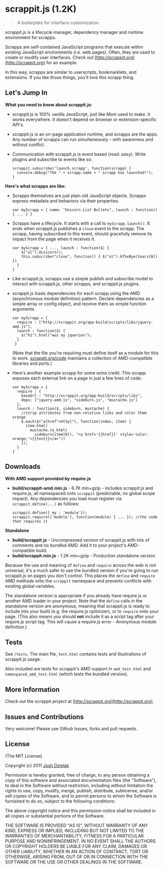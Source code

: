 scrappit.js (1.2K)
==================

> A boilerplate for interface customization

scrappit.js is a lifecycle manager, dependency manager and runtime environment for scrapps.

Scrapps are self-contained JavaScript programs that execute within existing JavaScript environments (i.e. web pages). Often, they are used to create or modify user interfaces. Check out [http://scrappit.org](http://scrappit.org) for an example.

In this way, scrapps are similar to userscripts, bookmarklets, and extensions. If you like those things, you'll love this scrapp thing.

Let's Jump In
-------------
**What you need to know about scrappit.js:**

*   scrappit.js is 100% vanilla JavaScript, just like Mom used to make. It works everywhere. It doesn't depend on browser or extension-specific API's.
*   scrappit.js is an on-page application runtime, and scrapps are the apps. Any number of scrapps can run simultaneously - with awareness and without conflict.
*   Communication with scrappit.js is event based (read: *easy*). Write plugins and subscribe to events like so:

        scrappit.subscribe('launch.scrapp', function(scrapp) {
          console.debug("The " + scrapp.name + " scrapp has launched!");
        }

**Here's what scrapps are like:**

*   Scrapps themselves are just plain old JavaScript objects. Scrapps express metadata and behaviors via their properties.

        var myScrapp = { name: "Unicorn List Bullets", launch : function() { ... } }

*   Scrapps have a lifecycle. It starts with a call to `myScrapp.launch()`. It ends when scrappit.js publishes a `close` event to the scrapp. The scrapp, having subscribed to this event, should gracefully remove its impact from the page when it receives it.

        var myScrapp = { ..., launch : function($) {
            $("ul").ULnicorn();
            this.subscribe("close", function() { $("ul").kThxBye(tears[0]) })
          }
        }

*   Like scrappit.js, scrapps use a simple publish and subscribe model to interact with scrappit.js, other scrapps, and scrappit.js plugins.

*   scrappit.js loads dependencies for each scrapp using the AMD (asynchronous module definition) pattern. Declare dependencies as a simple array or config object, and receive them as simple function arguments.

        var myScrapp = {
          require : ["http://scrappit.org/app-build/scripts/libs/jquery-amd.js"],
          launch : function($) {
            $("h1").html("wuz my jqueries");
          }
         }

    \(Note that the file you're requiring must define itself as a module for this to work. [scrappit.org/code](http://scrappit.org/code) maintains a collection of AMD-compatible libraries and ports.\)

*   Here's another example scrapp for some extra credit. This scrapp exposes each external link on a page in just a few lines of code.

        var myScrapp = {
          require : {
            baseUrl : "http://scrappit.org/app-build/scripts/libs",
            deps: ["jquery-amd.js", "sideburn.js", "mustache.js"]
          },
          launch : function($, sideburn, mustache) {
            //strip attributes from non-relative links and color them orange
            $.each($("a[href^=http]"), function(index, item) {
              item.html(
                mustache.to_html(
                  sideburn(item[0]), "<a href='{{href}}' style='color: orange;'>{{text}}</a>"))
            });
          }
        }

Downloads
---------
**With AMD support provided by require.js**

*   **build/scrappit-amd.min.js** - 6.7K min+gzip - includes scrappit.js and require.js, all namespaced onto `scrappit` (predictable, no global scope impact). Any dependencies you load must register via `scrappit.define(...)` as follows:

        scrappit.define({ my : 'module'});
        scrappit.require(['module'], function(module) { ... }); //the code that requires it

**Standalone**

*   **build/scrappit.js** - Uncompressed version of scrappit.js with lots of comments and no bundled AMD. Add it to your project's AMD-compatible build.
*   **build/scrappit.min.js** - 1.2K min+gzip - Production standalone version


Because the use and meaning of `define` and `require` across the web is not universal, it's
a much safer to use the bundled version if you're going to run scrappit.js on pages you don't control.
This places the `define` and `require` AMD methods onto the `scrappit` namespace and prevents conflicts with existing global variables.

The standalone version is appropriate if you already have require.js or another AMD loader in your project. Note that
the `define` calls in the standalone version are anonymous, meaning that scrappit.js is ready to include into
your build (e.g. the require.js optimizer), or to `require` onto your page. (This also means you should
**not** include it as a script tag after your require.js script tag. This will cause a require.js error - Anonymous module definition.)

Tests
-----
See `/tests`. The main file, `test.html` contains tests and illustrations of scrappit.js usage.

Also included are tests for scrappit's AMD support in `amd_test.html` and `namespaced_amd_test.html` (which tests the bundled version).

More Information
----------------
Check out the scrappit project at [http://scrappit.org](http://scrappit.org).

Issues and Contributions
------------------------
Very welcome! Please use Github Issues, forks and pull requests.

License
-------
(The MIT License)

Copyright (c) 2011 [Josh Dzielak](http://joshdzielak.com)

Permission is hereby granted, free of charge, to any person obtaining a copy
of this software and associated documentation files (the "Software"), to deal
in the Software without restriction, including without limitation the rights
to use, copy, modify, merge, publish, distribute, sublicense, and/or sell
copies of the Software, and to permit persons to whom the Software is
furnished to do so, subject to the following conditions:

The above copyright notice and this permission notice shall be included in
all copies or substantial portions of the Software.

THE SOFTWARE IS PROVIDED "AS IS", WITHOUT WARRANTY OF ANY KIND, EXPRESS OR
IMPLIED, INCLUDING BUT NOT LIMITED TO THE WARRANTIES OF MERCHANTABILITY,
FITNESS FOR A PARTICULAR PURPOSE AND NONINFRINGEMENT. IN NO EVENT SHALL THE
AUTHORS OR COPYRIGHT HOLDERS BE LIABLE FOR ANY CLAIM, DAMAGES OR OTHER
LIABILITY, WHETHER IN AN ACTION OF CONTRACT, TORT OR OTHERWISE, ARISING
FROM, OUT OF OR IN CONNECTION WITH THE SOFTWARE OR THE USE OR OTHER DEALINGS
IN THE SOFTWARE.